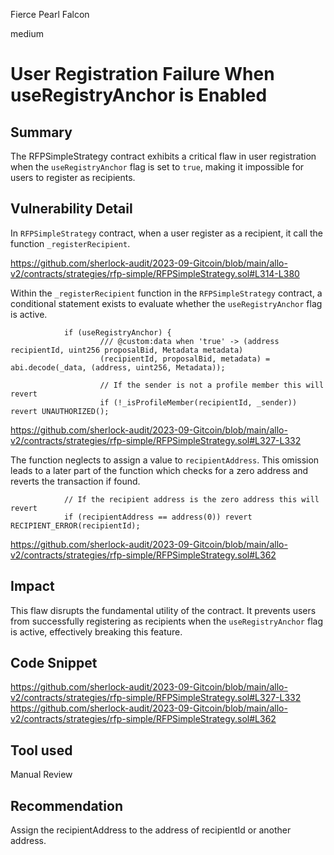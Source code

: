 Fierce Pearl Falcon

medium

# User Registration Failure When useRegistryAnchor is Enabled
## Summary

The RFPSimpleStrategy contract exhibits a critical flaw in user registration when the `useRegistryAnchor` flag is set to `true`, making it impossible for users to register as recipients.

## Vulnerability Detail

In `RFPSimpleStrategy` contract, when a user register as a recipient, it call the function `_registerRecipient`. 


https://github.com/sherlock-audit/2023-09-Gitcoin/blob/main/allo-v2/contracts/strategies/rfp-simple/RFPSimpleStrategy.sol#L314-L380

Within the `_registerRecipient` function in the `RFPSimpleStrategy` contract, a conditional statement exists to evaluate whether the `useRegistryAnchor` flag is active.

                if (useRegistryAnchor) {        
                        /// @custom:data when 'true' -> (address recipientId, uint256 proposalBid, Metadata metadata)
                        (recipientId, proposalBid, metadata) = abi.decode(_data, (address, uint256, Metadata));

                        // If the sender is not a profile member this will revert
                        if (!_isProfileMember(recipientId, _sender)) revert UNAUTHORIZED();

https://github.com/sherlock-audit/2023-09-Gitcoin/blob/main/allo-v2/contracts/strategies/rfp-simple/RFPSimpleStrategy.sol#L327-L332

The function neglects to assign a value to `recipientAddress`. This omission leads to a later part of the function which checks for a zero address and reverts the transaction if found.

                // If the recipient address is the zero address this will revert
                if (recipientAddress == address(0)) revert RECIPIENT_ERROR(recipientId); 

https://github.com/sherlock-audit/2023-09-Gitcoin/blob/main/allo-v2/contracts/strategies/rfp-simple/RFPSimpleStrategy.sol#L362


## Impact

This flaw disrupts the fundamental utility of the contract. It prevents users from successfully registering as recipients when the `useRegistryAnchor` flag is active, effectively breaking this feature.

## Code Snippet

https://github.com/sherlock-audit/2023-09-Gitcoin/blob/main/allo-v2/contracts/strategies/rfp-simple/RFPSimpleStrategy.sol#L327-L332
https://github.com/sherlock-audit/2023-09-Gitcoin/blob/main/allo-v2/contracts/strategies/rfp-simple/RFPSimpleStrategy.sol#L362

## Tool used

Manual Review

## Recommendation

Assign the recipientAddress to the address of recipientId or another address.